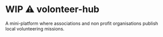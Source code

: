 # WIP ⚠️ volonteer-hub

A mini-platform where associations and non profit organisations publish local volunteering missions.
